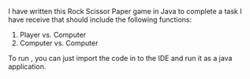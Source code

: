 I have written this Rock Scissor Paper game in Java to complete a task I have receive that should include the following functions:

1. Player vs. Computer
2. Computer vs. Computer

To run , you can just import the code in to the IDE and run it as a java application.

